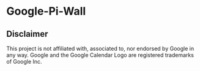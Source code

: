 # Google-Pi-Wall

## Disclaimer
This project is not affiliated with, associated to, nor endorsed by Google in any way. Google and the Google Calendar Logo are registered trademarks of Google Inc.
